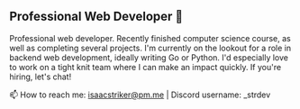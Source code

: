 ## Professional Web Developer 👋

Professional web developer. Recently finished computer science course, as well as completing several projects. I'm currently on the lookout for a role in backend web development, ideally writing Go or Python. I'd especially love to work on a tight knit team where I can make an impact quickly. If you're hiring, let's chat!

📫 How to reach me: isaacstriker@pm.me | Discord username: _strdev
<!--
**isaacjstriker/isaacjstriker** is a ✨ _special_ ✨ repository because its `README.md` (this file) appears on your GitHub profile.

Here are some ideas to get you started:

- 🔭 I’m currently working on ...
- 🌱 I’m currently learning ...
- 👯 I’m looking to collaborate on ...
- 🤔 I’m looking for help with ...
- 💬 Ask me about ...
- 📫 How to reach me: ...
- 😄 Pronouns: ...
- ⚡ Fun fact: ...
-->
